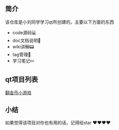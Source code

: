 ## 简介

该仓库是小刘同学学习qt所创建的，主要以下方面的东西

- code源码:computer:
- doc文档说明:page_facing_up:
- wiki讲解:pager:
- tag管理:bookmark_tabs:
- 学习笔记:pencil2:

## qt项目列表

[翻金币小游戏](./doc/翻金币的小游戏.md)


## 小结
如果觉得该项目对你也有用的话，记得给star :heart::heart::heart::heart:
